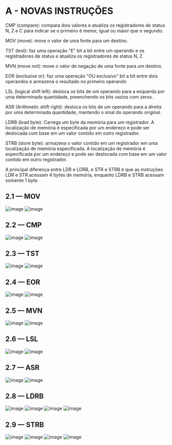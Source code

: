 # A - NOVAS INSTRUÇÕES

CMP (compare): compara dois valores e atualiza os registradores de status N, Z e C para indicar se o primeiro é menor, igual ou maior que o segundo.

MOV (move): move o valor de uma fonte para um destino.

TST (test): faz uma operação "E" bit a bit entre um operando e os registradores de status e atualiza os registradores de status N, Z

MVN (move not): move o valor de negação de uma fonte para um destino.

EOR (exclusive or): faz uma operação "OU exclusivo" bit a bit entre dois operandos e armazena o resultado no primeiro operando

LSL (logical shift left): desloca os bits de um operando para a esquerda por uma determinada quantidade, preenchendo os bits vazios com zeros.

ASR (Arithmetic shift right): desloca os bits de um operando para a direita por uma determinada quantidade, mantendo o sinal do operando original.

LDRB (load byte): Carrega um byte da memória para um registrador. A localização de memória é especificada por um endereço e pode ser deslocada com base em um valor contido em outro registrador.

STRB (store byte): armazena o valor contido em um registrador em uma localização de memória especificada. A localização de memória é especificada por um endereço e pode ser deslocada com base em um valor contido em outro registrador.

A principal diferença entre LDR e LDRB, e STR e STRB é que as instruções LDR e STR acessam 4 bytes de memória, enquanto LDRB e STRB acessam somente 1 byte.

## 2.1 — MOV

![image](https://user-images.githubusercontent.com/66538880/207912543-ea973fdc-6bf1-44d4-afbc-11b054015c38.png)
![image](https://user-images.githubusercontent.com/66538880/207912628-35fb79e4-5ffd-408f-bb1a-29935768845d.png)

## 2.2 — CMP
![image](https://user-images.githubusercontent.com/66538880/207985785-60acf438-9fd4-4fd3-9a87-9004325fb854.png)
![image](https://user-images.githubusercontent.com/66538880/207985811-e11e54b8-ee15-402f-a1cf-15bda3063a92.png)

## 2.3 — TST
![image](https://user-images.githubusercontent.com/66538880/207985875-7fed8114-cd1d-4a5c-862f-6c3a2f7d7035.png)
![image](https://user-images.githubusercontent.com/66538880/207985902-50b8ea05-cc96-4173-aab5-78ba743f878e.png)

## 2.4 — EOR
![image](https://user-images.githubusercontent.com/66538880/207985972-12aa84c0-f8ef-493b-9677-bc90cb0d0b5f.png)
![image](https://user-images.githubusercontent.com/66538880/207985999-eefb1e1f-0ab2-4ed9-9a84-6f893fa5f1b9.png)

## 2.5 — MVN
![image](https://user-images.githubusercontent.com/66538880/207986045-8486a762-1756-41bc-9d98-875c43237750.png)
![image](https://user-images.githubusercontent.com/66538880/207986076-de96426f-475c-4337-bf6b-989c94f26622.png)

## 2.6 — LSL
![image](https://user-images.githubusercontent.com/66538880/207986139-80130ff1-6ecf-4480-abd4-be6dcc68e471.png)
![image](https://user-images.githubusercontent.com/66538880/207986160-0520caf8-9b33-49a0-a1ae-acb43686d989.png)

## 2.7 — ASR
![image](https://user-images.githubusercontent.com/66538880/207986225-74aaf5cc-9b68-4651-aaf3-4d14da0568e8.png)
![image](https://user-images.githubusercontent.com/66538880/207986249-d015a1aa-f11f-4f51-aa6f-fe31c80c0b15.png)


## 2.8 — LDRB
![image](https://user-images.githubusercontent.com/66538880/207986395-783dd7f1-24c4-4085-acf3-b7d64fa5a8af.png)
![image](https://user-images.githubusercontent.com/66538880/207986422-ec6cfd17-40fd-44fe-b887-34a4becc1186.png)
![image](https://user-images.githubusercontent.com/66538880/207986450-74d5f4e3-81d0-4d16-aca0-ef12794e0d24.png)
![image](https://user-images.githubusercontent.com/66538880/207986469-2eaa85d8-f126-4514-b758-c8c717338f5d.png)

## 2.9 — STRB
![image](https://user-images.githubusercontent.com/66538880/207985656-fcdf5a10-e41c-4662-b0d0-a74e32d9ea63.png)
![image](https://user-images.githubusercontent.com/66538880/207985720-7f56fc35-a5dd-4947-b5d3-0ea64ab169a8.png)
![image](https://user-images.githubusercontent.com/66538880/207986329-06c704b2-0017-4de6-b44e-eebcb662787a.png)
![image](https://user-images.githubusercontent.com/66538880/207986352-fc82cb41-ca31-4635-be2c-ef2217cac3e9.png)
